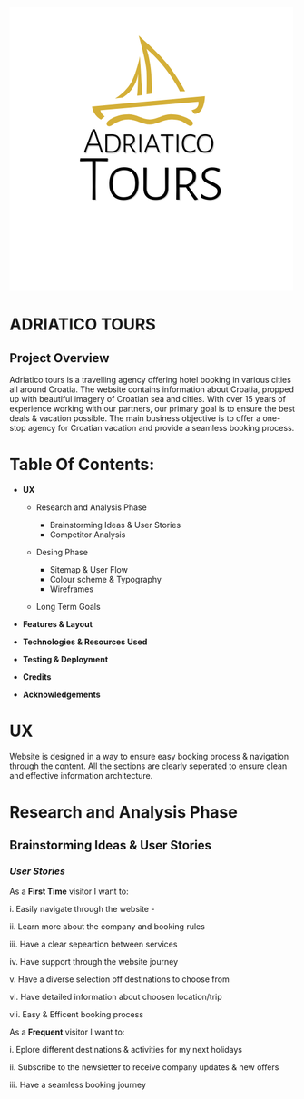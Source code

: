 
![Adriatico Tours Logo](assets/images/logo-transparent.png)
# **ADRIATICO TOURS**

## Project Overview

Adriatico tours is a travelling agency offering hotel booking in various cities all around Croatia. The website contains information about Croatia, propped up with beautiful imagery of Croatian sea and cities. With over 15 years of experience working with our partners, our primary goal is to ensure the best deals & vacation possible.
The main business objective is to offer a one-stop agency for Croatian vacation and provide a seamless booking process. 


# **Table Of Contents:**

-  **UX**
    -  Research and Analysis Phase
        - Brainstorming Ideas & User Stories
        - Competitor Analysis
    -  Desing Phase
        - Sitemap & User Flow
        - Colour scheme & Typography
        - Wireframes

    - Long Term Goals

  
- **Features & Layout**
- **Technologies & Resources Used**
- **Testing & Deployment**
- **Credits**
- **Acknowledgements**


 

# **UX**

Website is designed in a way to ensure easy booking process & navigation through the content. 
All the sections are clearly seperated to ensure clean and effective information architecture.




# **Research and Analysis Phase**

## **Brainstorming Ideas & User Stories**



### ***User Stories***

As a **First Time** visitor I want to:

i. Easily navigate through the website - 

 ii. Learn more about the company and booking rules
 
 iii. Have a clear sepeartion between services 

 iv. Have support through the website journey

v. Have a diverse selection off destinations to choose from

vi. Have detailed information about choosen location/trip

vii. Easy & Efficent booking process


 
As a **Frequent** visitor I want to:

i. Eplore different destinations & activities for my next holidays 

ii. Subscribe to the newsletter to receive company updates & new offers

iii. Have a seamless booking journey

